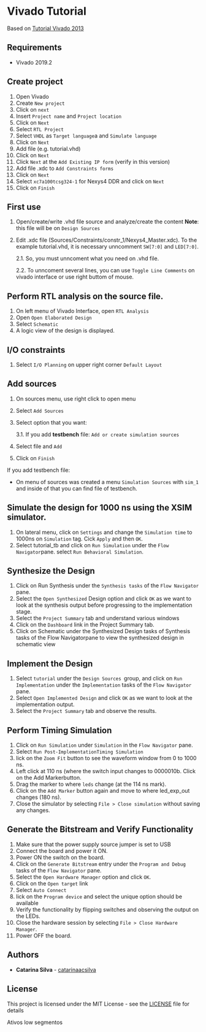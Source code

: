 # Vivado Tutorial

Based on [Tutorial Vivado 2013](https://www.xilinx.com/support/documentation/university/Vivado-Teaching/HDL-Design/2013x/Nexys4/Verilog/docs-pdf/Vivado_tutorial.pdf)


## Requirements

- Vivado 2019.2

## Create project

1. Open Vivado
2. Create `New project`
3. Click on `next`
4. Insert `Project name` and `Project location`
5. Click on `Next`
6. Select `RTL Project`
7. Select `VHDL` as `Target language`a and `Simulate language`
8. Click on `Next`
9. Add file (e.g. tutorial.vhd)
10. Click on `Next`
11. Click `Next` at the `Add Existing IP form`   (verify in this version)
12. Add file .xdc to `Add Constraints forms`
13. Click on `Next`
14. Select `xc7a100tcsg324-1` for Nexys4 DDR and click on `Next`
15. Click on `Finish`

## First use

1. Open/create/write .vhd file source and analyze/create the content **Note**: this file will be on `Design Sources`
2. Edit .xdc file (Sources/Constraints/constr_1/Nexys4_Master.xdc). To the example tutorial.vhd, it is necessary unncomment `SW[7:0]` and `LED[7:0]`. 

    2.1. So, you must unncoment what you need on .vhd file. 

    2.2. To unncoment several lines, you can use `Toggle Line Comments` on vivado interface or use right buttom of mouse.

## Perform RTL analysis on the source file. 

1. On left menu of Vivado Interface, open `RTL Analysis`
2. Open `Open Elaborated Design`
3. Select `Schematic`
4. A logic view of the design is displayed. 

## I/O constraints  

1. Select `I/O Planning` on upper right corner `Default Layout`

## Add sources

1. On sources menu, use right click to open menu
2. Select `Add Sources`
3. Select option that you want:

    3.1. If you add **testbench** file: `Add or create simulation sources`
4. Select file and `Add`
5. Click on `Finish`

If you add testbench file:

- On menu of sources was created a menu `Simulation Sources` with `sim_1` and inside of that you can find file of testbench.

## Simulate the design for 1000 ns using the XSIM simulator.

1. On lateral menu, click on `Settings` and change the `Simulation time` to 1000ns on `Simulation` tag. Cick `Apply` and then `OK`.
2.  Select tutorial_tb and click on `Run Simulation` under the `Flow Navigator`pane. select `Run Behavioral Simulation`.

## Synthesize the Design

1. Click on Run Synthesis under the `Synthesis tasks` of the `Flow Navigator` pane.
2. Select the `Open Synthesized` Design option and click `OK` as we want to look at the synthesis output before progressing to the implementation stage.
3. Select the `Project Summary` tab and understand various windows 
4. Click on the `Dashboard` link in the Project Summary tab.
5. Click on Schematic under the Synthesized Design tasks of Synthesis tasks of the Flow Navigatorpane to view the synthesized design in schematic view

## Implement the Design

1. Select `tutorial` under the `Design Sources `group, and click on `Run Implementation` under the `Implementation` tasks of the `Flow Navigator` pane.
2. Select `Open Implemented Design` and click `OK` as we want to look at the implementation output.
3. Select the `Project Summary` tab and observe the results.  

## Perform Timing Simulation 

1. Click on `Run Simulation` under `Simulation` in the `Flow Navigator` pane.
2. Select `Run Post-ImplementationTiming Simulation`
3. lick on the `Zoom Fit` button to see the waveform window from 0 to 1000 ns.
4. Left click at 110 ns (where the switch input changes to 0000010b. Click on the Add Markerbutton. 
5. Drag the marker to where `leds` change (at the 114 ns mark).
6. Click on the `Add Marker` button again and move to where led_exp_out changes (180 ns).
7. Close the simulator by selecting `File > Close simulation` without saving any changes. 


## Generate the Bitstream and Verify Functionality 

1. Make sure that the power supply source jumper is set to USB
2. Connect the board and power it ON. 
3. Power ON the switch on the board.
4. Click on the `Generate Bitstream` entry under the `Program and Debug` tasks of the `Flow Navigator` pane.
5. Select the `Open Hardware Manager` option and click `OK`.
6. Click on the `Open target` link
7. Select `Auto Connect`
8. lick on the `Program device` and select the unique option should be available
9. Verify the functionality by flipping switches and observing the output on the LEDs.
10. Close the hardware session by selecting `File > Close Hardware Manager`.
11. Power OFF the board. 

## Authors

* **Catarina Silva** - [catarinaacsilva](https://github.com/catarinaacsilva)

## License

This project is licensed under the MIT License - see the [LICENSE](LICENSE) file for details


Ativos low
segmentos